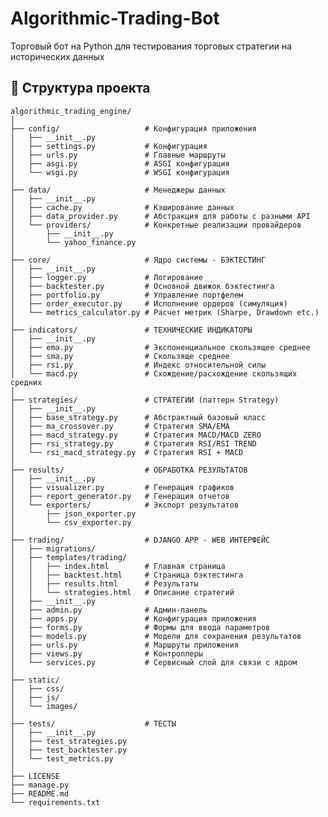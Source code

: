 # Algorithmic-Trading-Bot
Торговый бот на Python для тестирования торговых стратегии на исторических данных

## 📁 Структура проекта
    algorithmic_trading_engine/
    │
    ├── config/                   # Конфигурация приложения
    │   ├── __init__.py
    │   ├── settings.py           # Конфигурация
    │   ├── urls.py               # Главные маршруты
    │   ├── asgi.py               # ASGI конфигурация
    │   └── wsgi.py               # WSGI конфигурация
    │
    ├── data/                     # Менеджеры данных
    │   ├── __init__.py
    │   ├── cache.py              # Кэширование данных
    │   ├── data_provider.py      # Абстракция для работы с разными API
    │   └── providers/            # Конкретные реализации провайдеров
    │       ├── __init__.py
    │       └── yahoo_finance.py
    │
    ├── core/                     # Ядро системы - БЭКТЕСТИНГ
    │   ├── __init__.py
    │   ├── logger.py             # Логирование 
    │   ├── backtester.py         # Основной движок бэктестинга
    │   ├── portfolio.py          # Управление портфелем
    │   ├── order_executor.py     # Исполнение ордеров (симуляция)
    │   └── metrics_calculator.py # Расчет метрик (Sharpe, Drawdown etc.)
    │
    ├── indicators/               # ТЕХНИЧЕСКИЕ ИНДИКАТОРЫ
    │   ├── __init__.py
    │   ├── ema.py                # Экспоненциальное скользящее среднее
    │   ├── sma.py                # Cкользяще среднее
    │   ├── rsi.py                # Индекс относительной силы
    │   └── macd.py               # Схождение/расхождение скользящих средних
    │    
    ├── strategies/               # СТРАТЕГИИ (паттерн Strategy)
    │   ├── __init__.py
    │   ├── base_strategy.py      # Абстрактный базовый класс
    │   ├── ma_crossover.py       # Стратегия SMA/EMA
    │   ├── macd_strategy.py      # Стратегия MACD/MACD ZERO
    │   ├── rsi_strategy.py       # Стратегия RSI/RSI TREND
    │   └── rsi_macd_strategy.py  # Стратегия RSI + MACD
    │
    ├── results/                  # ОБРАБОТКА РЕЗУЛЬТАТОВ
    │   ├── __init__.py
    │   ├── visualizer.py         # Генерация графиков
    │   ├── report_generator.py   # Генерация отчетов
    │   └── exporters/            # Экспорт результатов
    │       ├── json_exporter.py
    │       └── csv_exporter.py
    │
    ├── trading/                  # DJANGO APP - WEB ИНТЕРФЕЙС
    │   ├── migrations/
    │   ├── templates/trading/
    │   │   ├── index.html        # Главная страница
    │   │   ├── backtest.html     # Страница бэктестинга
    │   │   ├── results.html      # Результаты
    │   │   └── strategies.html   # Описание стратегий
    │   ├── __init__.py
    │   ├── admin.py              # Админ-панель
    │   ├── apps.py               # Конфигурация приложения
    │   ├── forms.py              # Формы для ввода параметров
    │   ├── models.py             # Модели для сохранения результатов
    │   ├── urls.py               # Маршруты приложения
    │   ├── views.py              # Контроллеры
    │   └── services.py           # Сервисный слой для связи с ядром
    │
    ├── static/
    │   ├── css/
    │   ├── js/
    │   └── images/
    │
    ├── tests/                    # ТЕСТЫ
    │   ├── __init__.py
    │   ├── test_strategies.py
    │   ├── test_backtester.py
    │   └── test_metrics.py
    │
    ├── LICENSE
    ├── manage.py
    ├── README.md
    └── requirements.txt